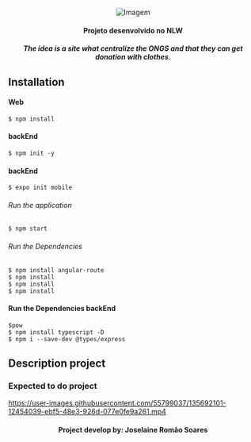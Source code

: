 
<p align="center">
  <img  src="https://github.com/joselainejrs/doacao_roupa_PDI/blob/main/web/app/assets/img/logoBar.png" alt="Imagem">
</p>

<h4 align="center">
Projeto desenvolvido no NLW
</h4>

<h5 align="center">
 The idea is a site what centralize the ONGS and that they can get donation with clothes.
</h5>

## Installation

#### Web
```
$ npm install
```

#### backEnd
```
$ npm init -y
```
#### backEnd
```
$ expo init mobile
```

######  Run the application
```
$ npm start
```
######  Run the Dependencies 
```
$ npm install angular-route
$ npm install 
$ npm install 
$ npm install
```

#### Run the Dependencies backEnd
```
$pow
$ npm install typescript -D
$ npm i --save-dev @types/express
```
## Description project



### Expected to do project

https://user-images.githubusercontent.com/55799037/135692101-12454039-ebf5-48e3-926d-077e0fe9a261.mp4

<h4 align="center">
Project develop by: Joselaine Romão Soares
</h4>




